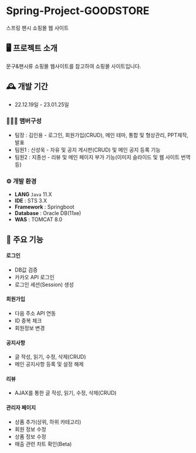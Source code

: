 # Spring-Project-GOODSTORE
스프링 팬시 쇼핑몰 웹 사이트


## 🖥️ 프로젝트 소개 ##
문구&팬시류 쇼핑몰 웹사이트를 참고하여 쇼핑몰 사이트입니다.
<br>

## 🕰️ 개발 기간 ##
* 22.12.19일 - 23.01.25일

### 🧑‍🤝‍🧑 맴버구성 ###
 - 팀장  : 김인용 - 로그인, 회원가입(CRUD), 메인 테마, 통합 및 형상관리, PPT제작, 발표
 - 팀원1 : 신성욱 - 자유 및 공지 게시판(CRUD) 및 메인 공지 등록 기능
 - 팀원2 : 지종선 - 리뷰 및 메인 페이지 부가 기능(이미지 슬라이드 및 웹 사이트 번역 등)


### ⚙️ 개발 환경 ###
- **LANG** `Java` 11.X
- **IDE** : STS 3.X
- **Framework** : Springboot
- **Database** : Oracle DB(11xe)
- **WAS** : TOMCAT 8.0

## 📌 주요 기능
#### 로그인 #### 
- DB값 검증
- 카카오 API 로그인
- 로그인 세션(Session) 생성

#### 회원가입 ####
- 다음 주소 API 연동
- ID 중복 체크
- 회원정보 변경

#### 공지사항 ####
- 글 작성, 읽기, 수정, 삭제(CRUD)
- 메인 공지사항 등록 및 설정 해제

#### 리뷰 ####
- AJAX를 통한 글 작성, 읽기, 수정, 삭제(CRUD)

#### 관리자 페이지 ####  
- 상품 추가(상위, 하위 카테고리)
- 회원 정보 수정
- 상품 정보 수정
- 매출 관련 차트 확인(Beta)
